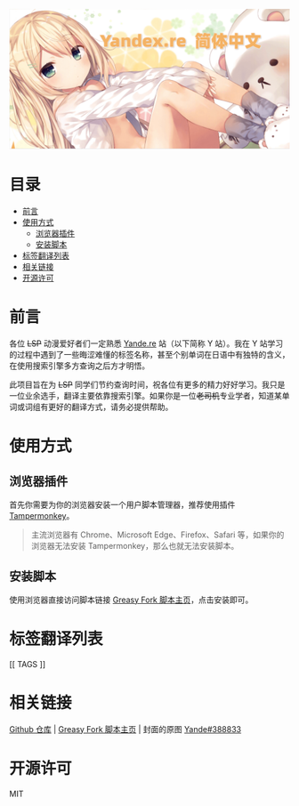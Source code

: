 ![](./preview.png)

# 目录 <!-- omit in toc -->

- [前言](#前言)
- [使用方式](#使用方式)
  - [浏览器插件](#浏览器插件)
  - [安装脚本](#安装脚本)
- [标签翻译列表](#标签翻译列表)
- [相关链接](#相关链接)
- [开源许可](#开源许可)

<!-- ![](https://assets.yande.re/assets/logo_small-196563a7a400d7969eab6745d907cd9472ed8d8d5c4bdb86520f8c24cdc3f94f.png) -->

# 前言

各位 ~~LSP~~ 动漫爱好者们一定熟悉 [Yande.re](https://yande.re) 站（以下简称 Y 站）。我在 Y 站学习的过程中遇到了一些晦涩难懂的标签名称，甚至个别单词在日语中有独特的含义，在使用搜索引擎多方查询之后方才明悟。

此项目旨在为 ~~LSP~~ 同学们节约查询时间，祝各位有更多的精力好好学习。我只是一位业余选手，翻译主要依靠搜索引擎。如果你是一位~~老司机~~专业学者，知道某单词或词组有更好的翻译方式，请务必提供帮助。

# 使用方式

## 浏览器插件

首先你需要为你的浏览器安装一个用户脚本管理器，推荐使用插件 [Tampermonkey](https://www.tampermonkey.net/)。

> 主流浏览器有 Chrome、Microsoft Edge、Firefox、Safari 等，如果你的浏览器无法安装 Tampermonkey，那么也就无法安装脚本。

## 安装脚本

使用浏览器直接访问脚本链接 [Greasy Fork 脚本主页](https://greasyfork.org/zh-CN/scripts/421970)，点击安装即可。

# 标签翻译列表

[[ TAGS ]]

# 相关链接

[Github 仓库](https://github.com/coderzhaoziwei/yande-re-chinese-patch) |
[Greasy Fork 脚本主页](https://greasyfork.org/zh-CN/scripts/421970) |
封面的原图 [Yande#388833](https://yande.re/post/show/388833)

# 开源许可

MIT

